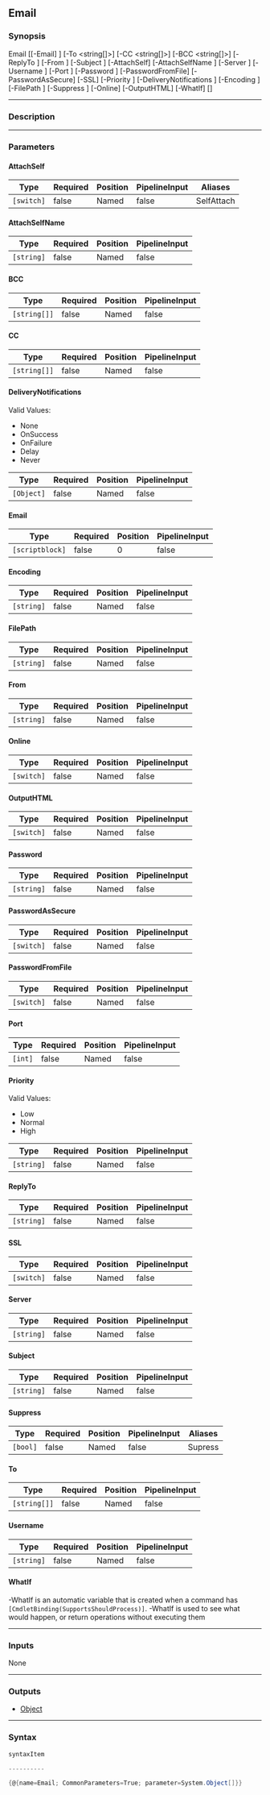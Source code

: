 Email
-----

### Synopsis

Email [[-Email] <scriptblock>] [-To <string[]>] [-CC <string[]>] [-BCC <string[]>] [-ReplyTo <string>] [-From <string>] [-Subject <string>] [-AttachSelf] [-AttachSelfName <string>] [-Server <string>] [-Username <string>] [-Port <int>] [-Password <string>] [-PasswordFromFile] [-PasswordAsSecure] [-SSL] [-Priority <string>] [-DeliveryNotifications <Object>] [-Encoding <string>] [-FilePath <string>] [-Suppress <bool>] [-Online] [-OutputHTML] [-WhatIf] [<CommonParameters>]

---

### Description

---

### Parameters
#### **AttachSelf**

|Type      |Required|Position|PipelineInput|Aliases   |
|----------|--------|--------|-------------|----------|
|`[switch]`|false   |Named   |false        |SelfAttach|

#### **AttachSelfName**

|Type      |Required|Position|PipelineInput|
|----------|--------|--------|-------------|
|`[string]`|false   |Named   |false        |

#### **BCC**

|Type        |Required|Position|PipelineInput|
|------------|--------|--------|-------------|
|`[string[]]`|false   |Named   |false        |

#### **CC**

|Type        |Required|Position|PipelineInput|
|------------|--------|--------|-------------|
|`[string[]]`|false   |Named   |false        |

#### **DeliveryNotifications**

Valid Values:

* None
* OnSuccess
* OnFailure
* Delay
* Never

|Type      |Required|Position|PipelineInput|
|----------|--------|--------|-------------|
|`[Object]`|false   |Named   |false        |

#### **Email**

|Type           |Required|Position|PipelineInput|
|---------------|--------|--------|-------------|
|`[scriptblock]`|false   |0       |false        |

#### **Encoding**

|Type      |Required|Position|PipelineInput|
|----------|--------|--------|-------------|
|`[string]`|false   |Named   |false        |

#### **FilePath**

|Type      |Required|Position|PipelineInput|
|----------|--------|--------|-------------|
|`[string]`|false   |Named   |false        |

#### **From**

|Type      |Required|Position|PipelineInput|
|----------|--------|--------|-------------|
|`[string]`|false   |Named   |false        |

#### **Online**

|Type      |Required|Position|PipelineInput|
|----------|--------|--------|-------------|
|`[switch]`|false   |Named   |false        |

#### **OutputHTML**

|Type      |Required|Position|PipelineInput|
|----------|--------|--------|-------------|
|`[switch]`|false   |Named   |false        |

#### **Password**

|Type      |Required|Position|PipelineInput|
|----------|--------|--------|-------------|
|`[string]`|false   |Named   |false        |

#### **PasswordAsSecure**

|Type      |Required|Position|PipelineInput|
|----------|--------|--------|-------------|
|`[switch]`|false   |Named   |false        |

#### **PasswordFromFile**

|Type      |Required|Position|PipelineInput|
|----------|--------|--------|-------------|
|`[switch]`|false   |Named   |false        |

#### **Port**

|Type   |Required|Position|PipelineInput|
|-------|--------|--------|-------------|
|`[int]`|false   |Named   |false        |

#### **Priority**

Valid Values:

* Low
* Normal
* High

|Type      |Required|Position|PipelineInput|
|----------|--------|--------|-------------|
|`[string]`|false   |Named   |false        |

#### **ReplyTo**

|Type      |Required|Position|PipelineInput|
|----------|--------|--------|-------------|
|`[string]`|false   |Named   |false        |

#### **SSL**

|Type      |Required|Position|PipelineInput|
|----------|--------|--------|-------------|
|`[switch]`|false   |Named   |false        |

#### **Server**

|Type      |Required|Position|PipelineInput|
|----------|--------|--------|-------------|
|`[string]`|false   |Named   |false        |

#### **Subject**

|Type      |Required|Position|PipelineInput|
|----------|--------|--------|-------------|
|`[string]`|false   |Named   |false        |

#### **Suppress**

|Type    |Required|Position|PipelineInput|Aliases|
|--------|--------|--------|-------------|-------|
|`[bool]`|false   |Named   |false        |Supress|

#### **To**

|Type        |Required|Position|PipelineInput|
|------------|--------|--------|-------------|
|`[string[]]`|false   |Named   |false        |

#### **Username**

|Type      |Required|Position|PipelineInput|
|----------|--------|--------|-------------|
|`[string]`|false   |Named   |false        |

#### **WhatIf**
-WhatIf is an automatic variable that is created when a command has ```[CmdletBinding(SupportsShouldProcess)]```.
-WhatIf is used to see what would happen, or return operations without executing them

---

### Inputs
None

---

### Outputs
* [Object](https://learn.microsoft.com/en-us/dotnet/api/System.Object)

---

### Syntax
```PowerShell
syntaxItem
```
```PowerShell
----------
```
```PowerShell
{@{name=Email; CommonParameters=True; parameter=System.Object[]}}
```

